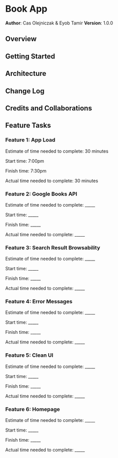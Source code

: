 # Book App

**Author**: Cas Olejniczak & Eyob Tamir
**Version**: 1.0.0

## Overview
<!-- Provide a high level overview of what this application is and why you are building it, beyond the fact that it's an assignment for a Code 301 class. (i.e. What's your problem domain?) -->

## Getting Started
<!-- What are the steps that a user must take in order to build this app on their own machine and get it running? -->

## Architecture
<!-- Provide a detailed description of the application design. What technologies (languages, libraries, etc) you're using, and any other relevant design information. -->

## Change Log
<!-- Use this area to document the iterative changes made to your application as each feature is successfully implemented. Use time stamps. Here's an examples:

01-01-2001 4:59pm - Application now has a fully-functional express server, with GET and POST routes for the book resource.
-->

## Credits and Collaborations
<!-- Give credit (and a link) to other people or resources that helped you build this application. -->

## Feature Tasks

### Feature 1: App Load
Estimate of time needed to complete: 30 minutes

Start time: 7:00pm

Finish time: 7:30pm

Actual time needed to complete: 30 minutes

### Feature 2: Google Books API
Estimate of time needed to complete: _____

Start time: _____

Finish time: _____

Actual time needed to complete: _____

### Feature 3: Search Result Browsability
Estimate of time needed to complete: _____

Start time: _____

Finish time: _____

Actual time needed to complete: _____

### Feature 4: Error Messages
Estimate of time needed to complete: _____

Start time: _____

Finish time: _____

Actual time needed to complete: _____

### Feature 5: Clean UI
Estimate of time needed to complete: _____

Start time: _____

Finish time: _____

Actual time needed to complete: _____

### Feature 6: Homepage
Estimate of time needed to complete: _____

Start time: _____

Finish time: _____

Actual time needed to complete: _____

